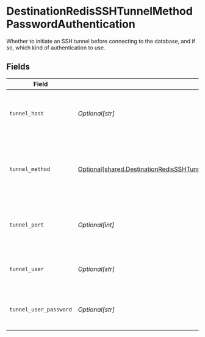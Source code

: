 # DestinationRedisSSHTunnelMethodPasswordAuthentication

Whether to initiate an SSH tunnel before connecting to the database, and if so, which kind of authentication to use.


## Fields

| Field                                                                                                                                                                              | Type                                                                                                                                                                               | Required                                                                                                                                                                           | Description                                                                                                                                                                        | Example                                                                                                                                                                            |
| ---------------------------------------------------------------------------------------------------------------------------------------------------------------------------------- | ---------------------------------------------------------------------------------------------------------------------------------------------------------------------------------- | ---------------------------------------------------------------------------------------------------------------------------------------------------------------------------------- | ---------------------------------------------------------------------------------------------------------------------------------------------------------------------------------- | ---------------------------------------------------------------------------------------------------------------------------------------------------------------------------------- |
| `tunnel_host`                                                                                                                                                                      | *Optional[str]*                                                                                                                                                                    | :heavy_check_mark:                                                                                                                                                                 | Hostname of the jump server host that allows inbound ssh tunnel.                                                                                                                   |                                                                                                                                                                                    |
| `tunnel_method`                                                                                                                                                                    | [Optional[shared.DestinationRedisSSHTunnelMethodPasswordAuthenticationTunnelMethod]](undefined/models/shared/destinationredissshtunnelmethodpasswordauthenticationtunnelmethod.md) | :heavy_check_mark:                                                                                                                                                                 | Connect through a jump server tunnel host using username and password authentication                                                                                               |                                                                                                                                                                                    |
| `tunnel_port`                                                                                                                                                                      | *Optional[int]*                                                                                                                                                                    | :heavy_minus_sign:                                                                                                                                                                 | Port on the proxy/jump server that accepts inbound ssh connections.                                                                                                                | 22                                                                                                                                                                                 |
| `tunnel_user`                                                                                                                                                                      | *Optional[str]*                                                                                                                                                                    | :heavy_check_mark:                                                                                                                                                                 | OS-level username for logging into the jump server host                                                                                                                            |                                                                                                                                                                                    |
| `tunnel_user_password`                                                                                                                                                             | *Optional[str]*                                                                                                                                                                    | :heavy_check_mark:                                                                                                                                                                 | OS-level password for logging into the jump server host                                                                                                                            |                                                                                                                                                                                    |